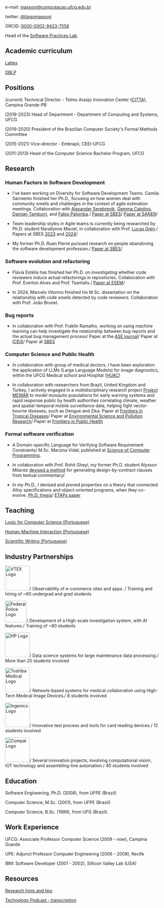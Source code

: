 
e-mail: [massoni@computacao.ufcg.edu.br](mailto:massoni@computacao.ufcg.edu.br)

twitter: [@tiagomassoni](https://x.com/tiagomassoni)

ORCID: [0000-0002-9423-7556](https://orcid.org/0000-0002-9423-7556)

Head of the [Software Practices Lab](https://splab.computacao.ufcg.edu.br/).

## Academic curriculum

[Lattes](http://lattes.cnpq.br/3563923906851611)

[DBLP](https://dblp.org/pid/91/4481.html)

## Positions

(current) Technical Director - Telmo Araújo Innovation Center ([CITTA](https://citta.org.br/)), Campina Grande-PB

(2019-2023) Head of Department - Department of Computing and Systems, UFCG

(2019-2020) President of the Brazilian Computer Society's Formal Methods Committee

(2015-2021) Vice-director - Embrapii, CEEI-UFCG

(2011-2013) Head of the Computer Science Bachelor Program, UFCG

## Research

### Human Factors in Software Development

- I've been working on Diversity for Software Development Teams. Camila Sarmento finished her Ph.D., focusing on how women deal with community smells and challenges in the context of agile estimation meetings. Collaboration with [Alexander Serebrenik](https://www.tue.nl/en/research/researchers/alexander-serebrenik), [Gemma Catolino](https://www.gemmacatolino.com/), [Damian Tamburri](https://research.tue.nl/en/persons/damian-a-tamburri), and [Fabio Palomba](https://fpalomba.github.io/)./
  [Paper at SBES]()/
  [Paper at SANER](https://ieeexplore.ieee.org/abstract/document/9825896)/

- Team leadership styles in Agile teams is currently being researched by Ph.D. student Narallynne Maciel, in collaboration with Prof. [Lucas Gren]()./
  Papers at SBES [2023](https://dl.acm.org/doi/abs/10.1145/3555228.3555263) and [2024]()/

- My former Ph.D. Ruan Pierre pursued research on people abandoning the software development profession./
  [Paper at SBES](https://dl.acm.org/doi/abs/10.1145/3474624.3474644)/

### Software evolution and refactoring

- Flávia Estélia has finished her Ph.D. on investigating whether code reviewers induce actual refactorings in repositories. Collaboration with Prof. Everton Alves and Prof. Tsantalis./
  [Paper at ESEM](https://dl.acm.org/doi/10.1145/3475716.3475785)/

- In 2024, Marcelo Vitorino finished his M.Sc. dissertation on the relationship with code smells detected by code reviewers. Collaboration with Prof. João Brunet.

### Bug reports

- In collaboration with Prof. Fraklin Ramalho, working on using machine learning can help investigate the relationship between bug reports and the actual bug management process/
  Paper at the [ASE journal](https://link.springer.com/article/10.1007/s10515-021-00287-w)/
  Paper at [ICEIS](https://www.scitepress.org/Papers/2023/118476/118476.pdf)/
  Paper at [SBES](https://dl.acm.org/doi/10.1145/3613372.3613396)

### Computer Science and Public Health

- In collaboration with group of medical doctors, I have been exploration the application of LLMs (Large Language Models) for image diagnostics, within the UFCG Medical school and Hospital ([HUAC](https://www.gov.br/ebserh/pt-br/hospitais-universitarios/regiao-nordeste/huac-ufcg))

- In collaboration with researchers from Brazil, United Kingdom and Turkey, I actively engaged in a multidisciplinary research project [Project MEWAR](https://www.ucl.ac.uk/risk-disaster-reduction/research-projects/2024/may/mosquito-population-modelling-early-warning-system-and-rapid-health) to model mosquito populations for early warning systems and rapid response public by health authorities correlating climate, weather and spatial-temporal mobile surveillance data, helping fight vector-bourne diseases, such as Dengue and Zika.
  Paper at [Frontiers in Tropical Diseases](https://www.frontiersin.org/journals/tropical-diseases/articles/10.3389/fitd.2023.1039735/full)/
  Paper at [Environmental Science and Pollution Research](https://link.springer.com/article/10.1007/s11356-021-15984-y)/
  Paper at [Frontiers in Public Health](https://www.frontiersin.org/journals/public-health/articles/10.3389/fpubh.2021.754072/full)


### Formal software verification

- A Domain-specific Language for Verifying Software Requirement Constraints/
M.Sc. Marzina Vidal; published at [Science of Computer Programming](https://www.sciencedirect.com/science/article/pii/S0167642320301180).

- In collaboration with Prof. Rohit Gheyi, my former Ph.D. student Alysson Milanez [devised a method](http://dspace.sti.ufcg.edu.br:8080/jspui/bitstream/riufcg/1681/3/ALYSSON%20FILGUEIRA%20MILANEZ%20%e2%80%93%20TESE%20%28PPGCC%29%202018.pdf) for generating design-by-contract clauses from textual commentary/

- In my Ph.D., I devised and proved properties on a theory that connected Alloy specifications and object-oriented programs, when they co-evolve. 
  [Ph.D. thesis](https://bdtd.ibict.br/vufind/Record/UFPE_a93929d6fcc0b83c0d77e6b7987ee1b0)/
  [ETAPs paper](https://dl.acm.org/doi/abs/10.5555/1792838.1792873)

## Teaching

[Logic for Computer Science (Portuguese)](https://tiagomassoni.github.io/logic-texts/)

[Human-Machine Interaction (Portuguese)](https://tiagomassoni.github.io/ihc-texts)

[Scientific Writing (Portuguese)](https://sites.google.com/computacao.ufcg.edu.br/ptcc-ufcg/)

## Industry Partnerships

<img src="https://brand.vtex.com/wp-content/themes/vtex-brand/img/logo.svg" alt="VTEX Logo" width="80">/
Observability of e-commerce sites and apps. /
Training and hiring of ~60 undergrad and grad students 

<img src="https://www.gov.br/pf/pt-br/principios-fundamentais/simbolos-da-policia-federal-2/emblema.png/@@images/image.png" alt="Federal Police Logo" width="70">/
Development of a High-scale investigation system, with AI features./
Training of ~80 students


<img src="https://brandcentral.hp.com/content/dam/sites/brand-central/elem-logo/images/Logo_1_do.jpeg" alt="HP Logo" width="80">/
Data science systems for large maintenance data processing./
More than 20 students involved


<img src="https://global.medical.canon/media/press-release-tams-fpo_tcm19-3928.jpg" alt="Toshiba Medical Logo" width="80">/
Network-based systems for medical collaboration using High-Tech Medical Image Devices./
8 students involved


<img src="https://ingenico.com/themes/custom/ingenico/logo.svg?v=1" alt="Ingenico Logo" width="80">/
Innovative test process and tools for card reading devices./
12 students involved



<img src="https://www.compal.com/static/images/logo/compal-logo_green.svg" alt="Compal Logo" width="80">/
Several innovation projects, involving computational vision, IOT technology and assembling-line automation./
40 students involved



## Education

Software Engineering, Ph.D. (2008), from UFPE (Brazil)

Computer Science, M.Sc. (2001), from UFPE (Brazil)

Computer Science, B.Sc. (1999), from UFG (Brazil).

## Work Experience

UFCG: Associate Professor Computer Science (2009 - now), Campina Grande

UPE: Adjunct Professor Computer Engineering (2006 - 2009), Recife

IBM: Software Developer (2001 - 2002), Sillicon Valley Lab (USA)

## Resources

[Research hints and tips](https://tiagomassoni.github.io/research/index.html)

[Technology Podcast - transcription](https://tiagomassoni.github.io/CBN/principal.html)